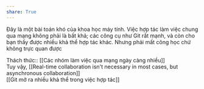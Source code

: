 ```yaml
---  
share: True  
---  
```

Đây là một bài toán khó của khoa học máy tính. Việc hợp tác làm việc chung qua mạng không phải là bất khả; các công cụ như Git rất mạnh, và còn cho bạn thấy được nhiều khả thể hợp tác khác. Nhưng phải mất công học chứ không trực quan được  
  
Thách thức:: [[Các nhóm làm việc qua mạng ngày càng nhiều]]  
Tuy vậy, [[Real-time collaboration isn't necessary in most cases, but asynchronous collaboration]]   
[[Git mở ra nhiều khả thể trong việc hợp tác]]  
